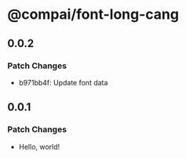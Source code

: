 # @compai/font-long-cang

## 0.0.2

### Patch Changes

- b971bb4f: Update font data

## 0.0.1

### Patch Changes

- Hello, world!

